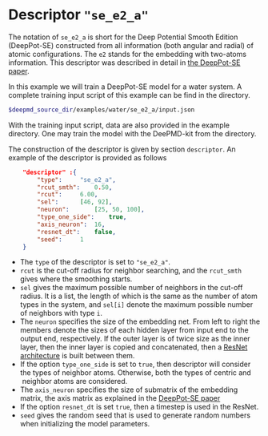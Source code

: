 # Descriptor `"se_e2_a"`

The notation of `se_e2_a` is short for the Deep Potential Smooth Edition (DeepPot-SE) constructed from all information (both angular and radial) of atomic configurations. The `e2` stands for the embedding with two-atoms information. This descriptor was described in detail in [the DeepPot-SE paper](https://arxiv.org/abs/1805.09003).

In this example we will train a DeepPot-SE model for a water system.  A complete training input script of this example can be find in the directory. 
```bash
$deepmd_source_dir/examples/water/se_e2_a/input.json
```
With the training input script, data are also provided in the example directory. One may train the model with the DeePMD-kit from the directory.

The construction of the descriptor is given by section `descriptor`. An example of the descriptor is provided as follows
```json
	"descriptor" :{
	    "type":		"se_e2_a",
	    "rcut_smth":	0.50,
	    "rcut":		6.00,
	    "sel":		[46, 92],
	    "neuron":		[25, 50, 100],
	    "type_one_side":	true,
	    "axis_neuron":	16,
	    "resnet_dt":	false,
	    "seed":		1
	}
```
* The `type` of the descriptor is set to `"se_e2_a"`. 
* `rcut` is the cut-off radius for neighbor searching, and the `rcut_smth` gives where the smoothing starts. 
* `sel` gives the maximum possible number of neighbors in the cut-off radius. It is a list, the length of which is the same as the number of atom types in the system, and `sel[i]` denote the maximum possible number of neighbors with type `i`. 
* The `neuron` specifies the size of the embedding net. From left to right the members denote the sizes of each hidden layer from input end to the output end, respectively. If the outer layer is of twice size as the inner layer, then the inner layer is copied and concatenated, then a [ResNet architecture](https://arxiv.org/abs/1512.03385) is built between them.
* If the option `type_one_side` is set to `true`, then descriptor will consider the types of neighbor atoms. Otherwise, both the types of centric and  neighbor atoms are considered.
* The `axis_neuron` specifies the size of submatrix of the embedding matrix, the axis matrix as explained in the [DeepPot-SE paper](https://arxiv.org/abs/1805.09003) 
* If the option `resnet_dt` is set `true`, then a timestep is used in the ResNet.
* `seed` gives the random seed that is used to generate random numbers when initializing the model parameters.

